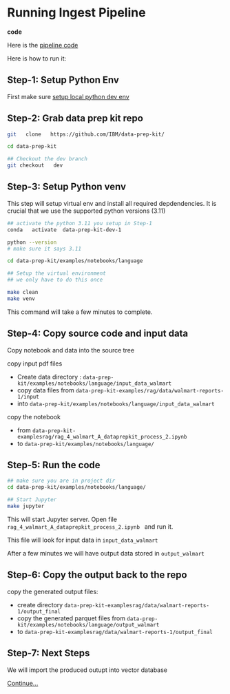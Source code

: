 # Running Ingest Pipeline

**code**

Here is the [pipeline code](rag_4_walmart_A_dataprepkit_process_2.ipynb)

Here is how to run it:

## Step-1: Setup Python Env

First make sure [setup local python dev env](../setup-python-dev-env.md)

## Step-2: Grab data prep kit repo

```bash
git   clone   https://github.com/IBM/data-prep-kit/

cd data-prep-kit

## Checkout the dev branch
git checkout   dev
```

## Step-3: Setup Python venv

This step will setup virtual env and install all required depdendencies.  It is crucial that we use the supported python versions (3.11)

```bash
## activate the python 3.11 you setup in Step-1
conda   activate  data-prep-kit-dev-1

python --version
# make sure it says 3.11

cd data-prep-kit/examples/notebooks/language

## Setup the virtual environment
## we only have to do this once

make clean
make venv
```

This command will take a few minutes to complete.

## Step-4:  Copy source code and input data

Copy notebook and data into the source tree

copy input pdf files 
- Create data directory : `data-prep-kit/examples/notebooks/language/input_data_walmart`
- copy data files from `data-prep-kit-examples/rag/data/walmart-reports-1/input` 
- into `data-prep-kit/examples/notebooks/language/input_data_walmart`

copy the notebook 
- from `data-prep-kit-examplesrag/rag_4_walmart_A_dataprepkit_process_2.ipynb`
- to `data-prep-kit/examples/notebooks/language/`


## Step-5: Run the code

```bash
## make sure you are in project dir
cd data-prep-kit/examples/notebooks/language/

## Start Jupyter
make jupyter
```


This will start Jupyter server.  Open file `rag_4_walmart_A_dataprepkit_process_2.ipynb ` and run it.

This file will look for input data in `input_data_walmart`

After a few minutes we will have output data stored in `output_walmart`

## Step-6: Copy the output back to the repo

copy the generated output files:

- create directory  `data-prep-kit-examplesrag/data/walmart-reports-1/output_final`
- copy the generated parquet files from `data-prep-kit/examples/notebooks/language/output_walmart`
- to `data-prep-kit-examplesrag/data/walmart-reports-1/output_final`

## Step-7: Next Steps

We will import the produced outupt into vector database

[Continue...](./README.md#featured-example-walmart-financial-documents-search)